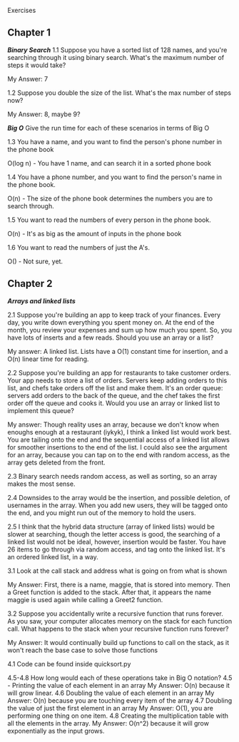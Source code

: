 Exercises

## Chapter 1

**_Binary Search_**
1.1 Suppose you have a sorted list of 128 names, and you're searching through it using binary search.
What's the maximum number of steps it would take?

My Answer: 7

1.2 Suppose you double the size of the list. What's the max number of steps now?

My Answer: 8, maybe 9?

**_Big O_**
Give the run time for each of these scenarios in terms of Big O

1.3 You have a name, and you want to find the person's phone number in the phone book

O(log n) - You have 1 name, and can search it in a sorted phone book

1.4 You have a phone number, and you want to find the person's name in the phone book.

O(n) - The size of the phone book determines the numbers you are to search through.

1.5 You want to read the numbers of every person in the phone book.

O(n) - It's as big as the amount of inputs in the phone book

1.6 You want to read the numbers of just the A's.

O() - Not sure, yet.

## Chapter 2

**_Arrays and linked lists_**

2.1 Suppose you're building an app to keep track of your finances. Every day, you write down everything you spent money on.
At the end of the month, you review your expenses and sum up how much you spent. So, you have lots of inserts and a few reads. Should you use an array or a list?

My answer: A linked list. Lists have a O(1) constant time for insertion, and a O(n) linear time for reading.

2.2 Suppose you're building an app for restaurants to take customer orders. Your app needs to store a list of orders. Servers keep adding orders to this list, and chefs take orders off the list and make them. It's an order queue: servers add orders to the back of the queue, and the chef takes the first order off the queue and cooks it.
Would you use an array or linked list to implement this queue?

My answer: Though reality uses an array, because we don't know when enoughs enough at a restaurant (iykyk), I think a linked list would work best. You are tailing onto the end and the sequential access of a linked list allows for smoother insertions to the end of the list. I could also see the argument for an array, because you can tap on to the end with random access, as the array gets deleted from the front.

2.3 Binary search needs random access, as well as sorting, so an array makes the most sense.

2.4 Downsides to the array would be the insertion, and possible deletion, of usernames in the array. When you add new users, they will be tagged onto the end, and you might run out of the memory to hold the users.

2.5 I think that the hybrid data structure (array of linked lists) would be slower at searching, though the letter access is good, the searching of a linked list would not be ideal, however, insertion would be faster. You have 26 items to go through via random access, and tag onto the linked list. It's an ordered linked list, in a way.

3.1 Look at the call stack and address what is going on from what is shown

My Answer: First, there is a name, maggie, that is stored into memory. Then a Greet function is added to the stack. After that, it appears the name maggie is used again while calling a Greet2 function.

3.2 Suppose you accidentally write a recursive function that runs forever. As you saw, your computer allocates memory on the stack for each function call. What happens to the stack when your recursive function runs forever?

My Answer: It would continually build up functions to call on the stack, as it won't reach the base case to solve those functions

4.1 Code can be found inside quicksort.py

4.5-4.8 How long would each of these operations take in Big O notation?
4.5 - Printing the value of each element in an array
My Answer: O(n) because it will grow linear.
4.6 Doubling the value of each element in an array
My Answer: O(n) because you are touching every item of the array
4.7 Doubling the value of just the first element in an array
My Answer: O(1), you are performing one thing on one item.
4.8 Creating the multiplication table with all the elements in the array.
My Answer: O(n^2) because it will grow exponentially as the input grows.
